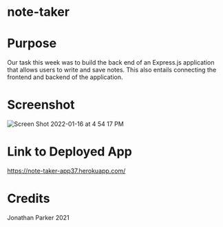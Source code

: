 # note-taker

# Purpose

Our task this week was to build the back end of an Express.js application that allows users to write and save notes. This also entails connecting the frontend and backend of the application. 

# Screenshot

![Screen Shot 2022-01-16 at 4 54 17 PM](https://user-images.githubusercontent.com/90992593/149681512-8cce3eec-66e5-4aec-a3b3-29b42da8ebbb.png)

# Link to Deployed App

https://note-taker-app37.herokuapp.com/

# Credits

Jonathan Parker 2021
